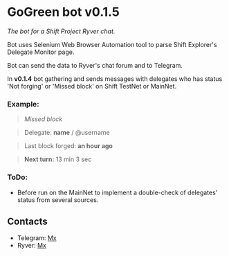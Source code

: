 # GoGreen bot v0.1.5
*The bot for a Shift Project Ryver chat.*

Bot uses Selenium Web Browser Automation tool to parse Shift Explorer's Delegate Monitor page.

Bot can send the data to Ryver's chat forum and to Telegram.

In **v0.1.4** bot gathering and sends messages with delegates who has status 'Not forging' or 'Missed block' on Shift TestNet or MainNet.

### Example:
> _Missed block_

>Delegate: **name** / @username

>Last block forged: **an hour ago**

>**Next turn:** 13 min 3 sec


### ToDo:
* Before run on the MainNet to implement a double-check of delegates' status from several sources.

## Contacts
* Telegram: [Mx](https://t.me/voteformx)
* Ryver: [Mx](https://shiftnrg.ryver.com)